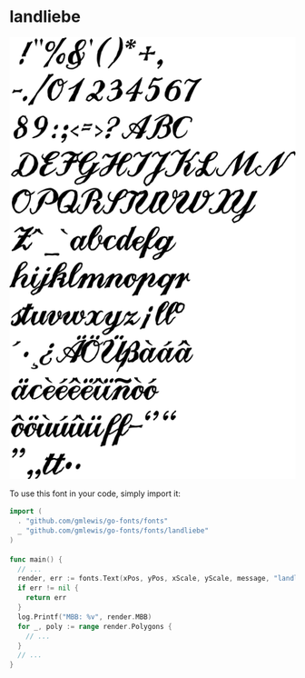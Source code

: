 # landliebe

![landliebe](landliebe.png)

To use this font in your code, simply import it:

```go
import (
  . "github.com/gmlewis/go-fonts/fonts"
  _ "github.com/gmlewis/go-fonts/fonts/landliebe"
)

func main() {
  // ...
  render, err := fonts.Text(xPos, yPos, xScale, yScale, message, "landliebe", Center)
  if err != nil {
    return err
  }
  log.Printf("MBB: %v", render.MBB)
  for _, poly := range render.Polygons {
    // ...
  }
  // ...
}
```
